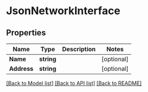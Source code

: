 # JsonNetworkInterface

## Properties

Name | Type | Description | Notes
------------ | ------------- | ------------- | -------------
**Name** | **string** |  | [optional] 
**Address** | **string** |  | [optional] 

[[Back to Model list]](../README.md#documentation-for-models) [[Back to API list]](../README.md#documentation-for-api-endpoints) [[Back to README]](../README.md)


